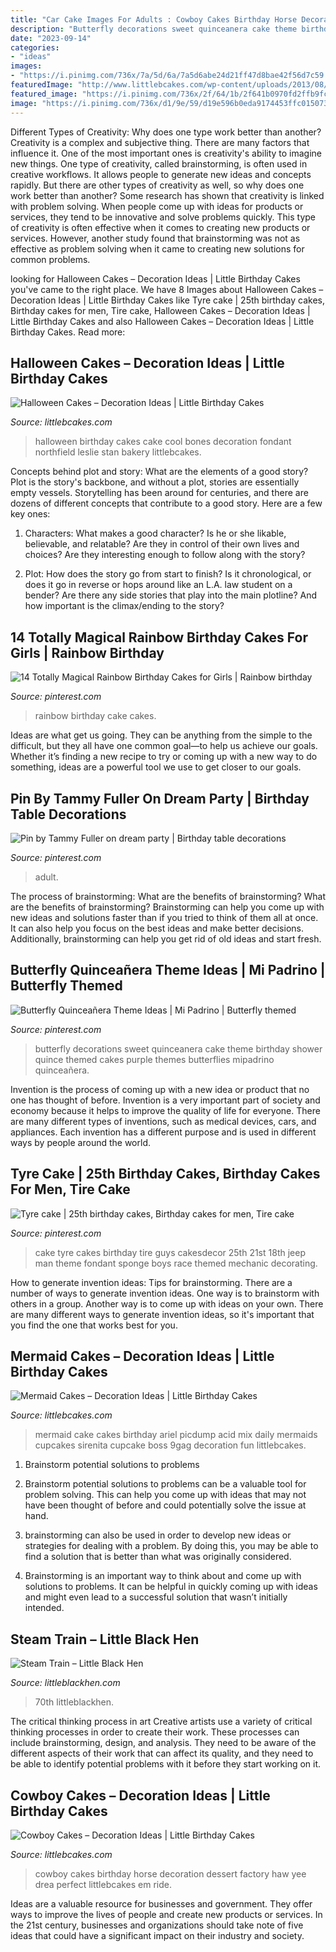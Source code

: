 ```yaml
---
title: "Car Cake Images For Adults : Cowboy Cakes Birthday Horse Decoration Dessert Factory Haw Yee Drea Perfect Littlebcakes Em Ride"
description: "Butterfly decorations sweet quinceanera cake theme birthday shower quince themed cakes purple themes butterflies mipadrino quinceañera"
date: "2023-09-14"
categories:
- "ideas"
images:
- "https://i.pinimg.com/736x/7a/5d/6a/7a5d6abe24d21ff47d8bae42f56d7c59.jpg"
featuredImage: "http://www.littlebcakes.com/wp-content/uploads/2013/08/Halloween-Birthday-Cakes.jpg"
featured_image: "https://i.pinimg.com/736x/2f/64/1b/2f641b0970fd2ffb9fcac4c7a5b48bd2.jpg"
image: "https://i.pinimg.com/736x/d1/9e/59/d19e596b0eda9174453ffc015073fbf9.jpg"
---
```



Different Types of Creativity: Why does one type work better than another?
Creativity is a complex and subjective thing. There are many factors that influence it. One of the most important ones is creativity's ability to imagine new things. One type of creativity, called brainstorming, is often used in creative workflows. It allows people to generate new ideas and concepts rapidly. But there are other types of creativity as well, so why does one work better than another?
Some research has shown that creativity is linked with problem solving. When people come up with ideas for products or services, they tend to be innovative and solve problems quickly. This type of creativity is often effective when it comes to creating new products or services. However, another study found that brainstorming was not as effective as problem solving when it came to creating new solutions for common problems.

	

		
looking for Halloween Cakes – Decoration Ideas | Little Birthday Cakes you've came to the right place. We have 8 Images about Halloween Cakes – Decoration Ideas | Little Birthday Cakes like Tyre cake | 25th birthday cakes, Birthday cakes for men, Tire cake, Halloween Cakes – Decoration Ideas | Little Birthday Cakes and also Halloween Cakes – Decoration Ideas | Little Birthday Cakes. Read more:
		
    
## Halloween Cakes – Decoration Ideas | Little Birthday Cakes

<img loading=lazy src="http://www.littlebcakes.com/wp-content/uploads/2013/08/Halloween-Birthday-Cakes.jpg" onerror="this.onerror=null;this.src='https://tse1.mm.bing.net/th?id=OIP.DBxsuzLYPrIKylJBVhWPAgHaHL&amp;pid=15.1';" alt="Halloween Cakes – Decoration Ideas | Little Birthday Cakes">

_Source: littlebcakes.com_

>halloween birthday cakes cake cool bones decoration fondant northfield leslie stan bakery littlebcakes. 

	

Concepts behind plot and story: What are the elements of a good story?
Plot is the story's backbone, and without a plot, stories are essentially empty vessels. Storytelling has been around for centuries, and there are dozens of different concepts that contribute to a good story. Here are a few key ones:
1) Characters: What makes a good character? Is he or she likable, believable, and relatable? Are they in control of their own lives and choices? Are they interesting enough to follow along with the story?

2) Plot: How does the story go from start to finish? Is it chronological, or does it go in reverse or hops around like an L.A. law student on a bender? Are there any side stories that play into the main plotline? And how important is the climax/ending to the story?

    
## 14 Totally Magical Rainbow Birthday Cakes For Girls | Rainbow Birthday

<img loading=lazy src="https://i.pinimg.com/736x/7d/e6/95/7de69505cf9532b3291f3d288a5d1529--sprinkle-birthday-cakes-rainbow-birthday-cakes.jpg" onerror="this.onerror=null;this.src='https://tse4.mm.bing.net/th?id=OIP.bkUf2ISuFRntMiaZyPzkNwHaLH&amp;pid=15.1';" alt="14 Totally Magical Rainbow Birthday Cakes for Girls | Rainbow birthday">

_Source: pinterest.com_

>rainbow birthday cake cakes. 

	

Ideas are what get us going. They can be anything from the simple to the difficult, but they all have one common goal—to help us achieve our goals. Whether it’s finding a new recipe to try or coming up with a new way to do something, ideas are a powerful tool we use to get closer to our goals.

    
## Pin By Tammy Fuller On Dream Party | Birthday Table Decorations

<img loading=lazy src="https://i.pinimg.com/736x/2f/64/1b/2f641b0970fd2ffb9fcac4c7a5b48bd2.jpg" onerror="this.onerror=null;this.src='https://tse1.mm.bing.net/th?id=OIP.S0oNjKQa4gx0naw-1EZNpQHaLH&amp;pid=15.1';" alt="Pin by Tammy Fuller on dream party | Birthday table decorations">

_Source: pinterest.com_

>adult. 

	

The process of brainstorming: What are the benefits of brainstorming?
What are the benefits of brainstorming?
Brainstorming can help you come up with new ideas and solutions faster than if you tried to think of them all at once. It can also help you focus on the best ideas and make better decisions. Additionally, brainstorming can help you get rid of old ideas and start fresh.

    
## Butterfly Quinceañera Theme Ideas | Mi Padrino | Butterfly Themed

<img loading=lazy src="https://i.pinimg.com/736x/d1/9e/59/d19e596b0eda9174453ffc015073fbf9.jpg" onerror="this.onerror=null;this.src='https://tse3.mm.bing.net/th?id=OIP.QW75qnKAW2kIOt1TLCZi-QHaLH&amp;pid=15.1';" alt="Butterfly Quinceañera Theme Ideas | Mi Padrino | Butterfly themed">

_Source: pinterest.com_

>butterfly decorations sweet quinceanera cake theme birthday shower quince themed cakes purple themes butterflies mipadrino quinceañera. 

	

Invention is the process of coming up with a new idea or product that no one has thought of before. Invention is a very important part of society and economy because it helps to improve the quality of life for everyone. There are many different types of inventions, such as medical devices, cars, and appliances. Each invention has a different purpose and is used in different ways by people around the world.

    
## Tyre Cake | 25th Birthday Cakes, Birthday Cakes For Men, Tire Cake

<img loading=lazy src="https://i.pinimg.com/736x/7a/5d/6a/7a5d6abe24d21ff47d8bae42f56d7c59.jpg" onerror="this.onerror=null;this.src='https://tse3.mm.bing.net/th?id=OIP.eLx_d3kyR59N1bpbkUh0pAHaJ4&amp;pid=15.1';" alt="Tyre cake | 25th birthday cakes, Birthday cakes for men, Tire cake">

_Source: pinterest.com_

>cake tyre cakes birthday tire guys cakesdecor 25th 21st 18th jeep man theme fondant sponge boys race themed mechanic decorating. 

	

How to generate invention ideas: Tips for brainstorming.
There are a number of ways to generate invention ideas. One way is to brainstorm with others in a group. Another way is to come up with ideas on your own. There are many different ways to generate invention ideas, so it's important that you find the one that works best for you.

    
## Mermaid Cakes – Decoration Ideas | Little Birthday Cakes

<img loading=lazy src="http://www.littlebcakes.com/wp-content/uploads/2013/08/Mermaid-Cakes.jpg" onerror="this.onerror=null;this.src='https://tse1.mm.bing.net/th?id=OIP.Q0oSX9LkHlPj5b2IiLa0FwHaNI&amp;pid=15.1';" alt="Mermaid Cakes – Decoration Ideas | Little Birthday Cakes">

_Source: littlebcakes.com_

>mermaid cake cakes birthday ariel picdump acid mix daily mermaids cupcakes sirenita cupcake boss 9gag decoration fun littlebcakes. 

	

1. Brainstorm potential solutions to problems
1. Brainstorm potential solutions to problems can be a valuable tool for problem solving. This can help you come up with ideas that may not have been thought of before and could potentially solve the issue at hand.
2. brainstorming can also be used in order to develop new ideas or strategies for dealing with a problem. By doing this, you may be able to find a solution that is better than what was originally considered.

3. Brainstorming is an important way to think about and come up with solutions to problems. It can be helpful in quickly coming up with ideas and might even lead to a successful solution that wasn’t initially intended.

    
## Steam Train – Little Black Hen

<img loading=lazy src="http://www.littleblackhen.com/wp-content/uploads/2012/10/IMG_6983.jpg" onerror="this.onerror=null;this.src='https://tse2.mm.bing.net/th?id=OIP.AiDHHpYmEAu7FS4BKO0tVwHaE8&amp;pid=15.1';" alt="Steam Train – Little Black Hen">

_Source: littleblackhen.com_

>70th littleblackhen. 

	

The critical thinking process in art
Creative artists use a variety of critical thinking processes in order to create their work. These processes can include brainstorming, design, and analysis. They need to be aware of the different aspects of their work that can affect its quality, and they need to be able to identify potential problems with it before they start working on it.

    
## Cowboy Cakes – Decoration Ideas | Little Birthday Cakes

<img loading=lazy src="http://www.littlebcakes.com/wp-content/uploads/2014/02/Cowboy-Birthday-Cakes-For-Kids.jpg" onerror="this.onerror=null;this.src='https://tse3.mm.bing.net/th?id=OIP.OQ7MZiPhmE9P4bMucQy-UQHaLv&amp;pid=15.1';" alt="Cowboy Cakes – Decoration Ideas | Little Birthday Cakes">

_Source: littlebcakes.com_

>cowboy cakes birthday horse decoration dessert factory haw yee drea perfect littlebcakes em ride. 

	

Ideas are a valuable resource for businesses and government. They offer ways to improve the lives of people and create new products or services. In the 21st century, businesses and organizations should take note of five ideas that could have a significant impact on their industry and society.

